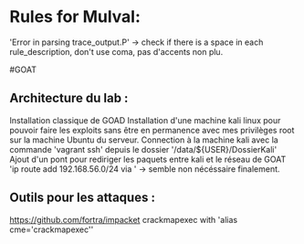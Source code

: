# Rules for Mulval:
'Error in parsing trace_output.P' -> check if there is a space in each rule_description, don't use coma, pas d'accents non plu.

#GOAT
## Architecture du lab :
Installation classique de GOAD
Installation d'une machine kali linux pour pouvoir faire les exploits sans être en permanence avec mes privilèges root sur la machine Ubuntu du serveur.
Connection à la machine kali avec la commande 'vagrant ssh' depuis le dossier '/data/${USER}/DossierKali' 
Ajout d'un pont pour rediriger les paquets entre kali et le réseau de GOAT 
'ip route add 192.168.56.0/24 via <ip-of-your-ubuntu>'
-> semble non nécéssaire finalement.


## Outils pour les attaques :
https://github.com/fortra/impacket
crackmapexec with 'alias cme='crackmapexec''
